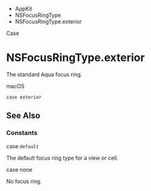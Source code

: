 

- AppKit
- NSFocusRingType
-  NSFocusRingType.exterior 

Case

# NSFocusRingType.exterior

The standard Aqua focus ring.

macOS

``` source
case exterior
```

## See Also

### Constants

case `default`

The default focus ring type for a view or cell.

case none

No focus ring.

